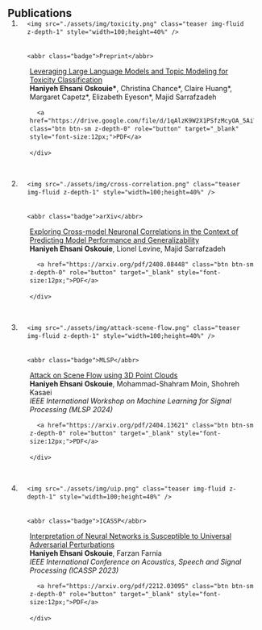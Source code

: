 
<h2 id="publications" style="margin: 2px 0px -15px;">Publications</h2>

<div class="publications">
<ol class="bibliography">

<li>
<div class="pub-row">
  <div class="col-sm-3 abbr" style="position: relative;padding-right: 15px;padding-left: 15px;">
     
    <img src="./assets/img/toxicity.png" class="teaser img-fluid z-depth-1" style="width=100;height=40%" />
    
     
    <abbr class="badge">Preprint</abbr>
    
  </div>
  <div class="col-sm-9" style="position: relative;padding-right: 15px;padding-left: 20px;">
      <div class="title"><a href="https://drive.google.com/file/d/1qAlzK9W2X1PSfzMcyOA_5AiY_VPEfWi1/view">Leveraging Large Language Models and Topic Modeling for Toxicity Classification</a></div>
      <div class="author">
     <strong> Haniyeh Ehsani Oskouie*</strong>, Christina Chance*, Claire Huang*, Margaret Capetz*, Elizabeth Eyeson*, Majid Sarrafzadeh
     </div>
      <!-- <div class="periodical"><em></em></div> -->
    <div class="links">
       
      <a href="https://drive.google.com/file/d/1qAlzK9W2X1PSfzMcyOA_5AiY_VPEfWi1/view" class="btn btn-sm z-depth-0" role="button" target="_blank" style="font-size:12px;">PDF</a>
      
    </div>
  </div>
</div>
</li>

<br />


<li>
<div class="pub-row">
  <div class="col-sm-3 abbr" style="position: relative;padding-right: 15px;padding-left: 15px;">
     
    <img src="./assets/img/cross-correlation.png" class="teaser img-fluid z-depth-1" style="width=100;height=40%" />
    
     
    <abbr class="badge">arXiv</abbr>
    
  </div>
  <div class="col-sm-9" style="position: relative;padding-right: 15px;padding-left: 20px;">
      <div class="title"><a href="https://arxiv.org/pdf/2408.08448">Exploring Cross-model Neuronal Correlations in the Context of Predicting Model Performance and Generalizability</a></div>
      <div class="author">
     <strong> Haniyeh Ehsani Oskouie</strong>, Lionel Levine, Majid Sarrafzadeh
     </div>
      <!-- <div class="periodical"><em></em></div> -->
    <div class="links">
       
      <a href="https://arxiv.org/pdf/2408.08448" class="btn btn-sm z-depth-0" role="button" target="_blank" style="font-size:12px;">PDF</a>
      
    </div>
  </div>
</div>
</li>

<br />

<li>
<div class="pub-row">
  <div class="col-sm-3 abbr" style="position: relative;padding-right: 15px;padding-left: 15px;">
     
    <img src="./assets/img/attack-scene-flow.png" class="teaser img-fluid z-depth-1" style="width=100;height=40%" />
    
     
    <abbr class="badge">MLSP</abbr>
    
  </div>
  <div class="col-sm-9" style="position: relative;padding-right: 15px;padding-left: 20px;">
      <div class="title"><a href="https://arxiv.org/pdf/2404.13621">Attack on Scene Flow using 3D Point Clouds</a></div>
      <div class="author">
     <strong> Haniyeh Ehsani Oskouie</strong>, Mohammad-Shahram Moin, Shohreh Kasaei
     </div>
      <div class="periodical"><em>IEEE International Workshop on Machine Learning for Signal Processing (MLSP 2024)</em>
    <div class="links">
       
      <a href="https://arxiv.org/pdf/2404.13621" class="btn btn-sm z-depth-0" role="button" target="_blank" style="font-size:12px;">PDF</a>
      
    </div>
  </div>
</div>
</li>

<br />

<li>
<div class="pub-row">
  <div class="col-sm-3 abbr" style="position: relative;padding-right: 15px;padding-left: 15px;">
     
    <img src="./assets/img/uip.png" class="teaser img-fluid z-depth-1" style="width=100;height=40%" />
    
     
    <abbr class="badge">ICASSP</abbr>
    
  </div>
  <div class="col-sm-9" style="position: relative;padding-right: 15px;padding-left: 20px;">
      <div class="title"><a href="https://arxiv.org/pdf/2212.03095">Interpretation of Neural Networks is Susceptible to Universal Adversarial Perturbations</a></div>
      <div class="author">
     <strong> Haniyeh Ehsani Oskouie</strong>, Farzan Farnia
     </div>
<div class="periodical"><em>IEEE International Conference on Acoustics,
Speech and Signal Processing (ICASSP 2023)</em>
    </div>    
    <div class="links">
       
      <a href="https://arxiv.org/pdf/2212.03095" class="btn btn-sm z-depth-0" role="button" target="_blank" style="font-size:12px;">PDF</a>
      
    </div>
  </div>
</div>
</li>

</ol>
</div>
